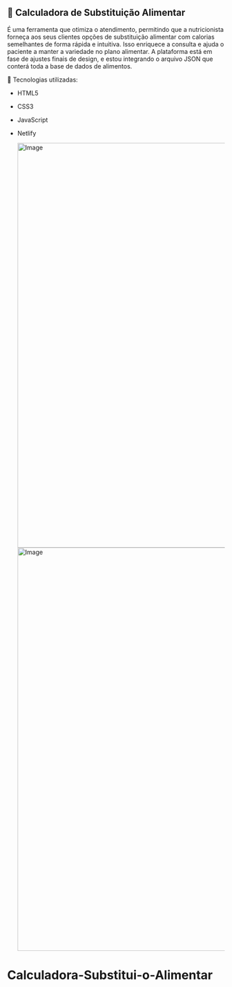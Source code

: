 ## 📝 Calculadora de Substituição Alimentar

É uma ferramenta que otimiza o atendimento, permitindo que a nutricionista forneça aos seus clientes opções de substituição alimentar com calorias semelhantes de forma rápida e intuitiva. Isso enriquece a consulta e ajuda o paciente a manter a variedade no plano alimentar.
A plataforma está em fase de ajustes finais de design, e estou integrando o arquivo JSON que conterá toda a base de dados de alimentos.

🚀 Tecnologias utilizadas:
- HTML5
- CSS3
- JavaScript
- Netlify

  <img width="1894" height="936" alt="Image" src="https://github.com/user-attachments/assets/42759076-024f-4974-870f-4bd8b8b4ebfa" />
  <img width="1055" height="933" alt="Image" src="https://github.com/user-attachments/assets/b2915f4c-b21d-4a3e-bd7d-60a95a11cb6c" />
# Calculadora-Substitui-o-Alimentar
